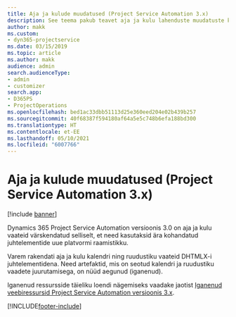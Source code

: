 ```yaml
---
title: Aja ja kulude muudatused (Project Service Automation 3.x)
description: See teema pakub teavet aja ja kulu lahenduste muudatuste kohta.
author: makk
ms.custom:
- dyn365-projectservice
ms.date: 03/15/2019
ms.topic: article
ms.author: makk
audience: admin
search.audienceType:
- admin
- customizer
search.app:
- D365PS
- ProjectOperations
ms.openlocfilehash: bed1ac33dbb51113d25e360eed204e02b439b257
ms.sourcegitcommit: 40f68387f594180af64a5e5c748b6efa188bd300
ms.translationtype: HT
ms.contentlocale: et-EE
ms.lasthandoff: 05/10/2021
ms.locfileid: "6007766"
---
```

# <a name="time-and-expense-changes-project-service-automation-3x"></a>Aja ja kulude muudatused (Project Service Automation 3.x)

[!include [banner](../../includes/psa-now-project-operations.md)]

Dynamics 365 Project Service Automation versioonis 3.0 on aja ja kulu vaateid värskendatud selliselt, et need kasutaksid ära kohandatud juhtelementide uue platvormi raamistikku.

Varem rakendati aja ja kulu kalendri ning ruudustiku vaateid DHTMLX-i juhtelementidena. Need artefaktid, mis on seotud kalendri ja ruudustiku vaadete juurutamisega, on nüüd aegunud (iganenud).

Iganenud ressursside täieliku loendi nägemiseks vaadake jaotist [Iganenud veebiressursid Project Service Automation versioonis 3.x](web-resources-deprecated-v3.x.md).


[!INCLUDE[footer-include](../../includes/footer-banner.md)]